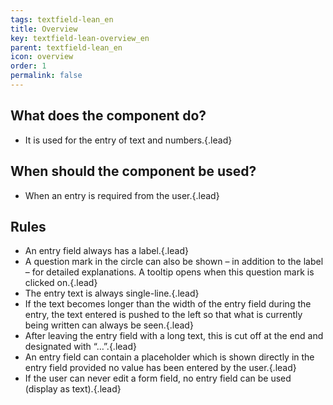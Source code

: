 ```yaml
---
tags: textfield-lean_en
title: Overview
key: textfield-lean-overview_en
parent: textfield-lean_en
icon: overview
order: 1
permalink: false  
---
```


## What does the component do?
* It is used for the entry of text and numbers.{.lead}

## When should the component be used?
* When an entry is required from the user.{.lead}

## Rules 
* An entry field always has a label.{.lead}
* A question mark in the circle can also be shown – in addition to the label – for detailed explanations. A <sbb-link variant="inline" type="button" href="/{{page.lang}}/design-system/lean/components/tooltip">tooltip</sbb-link> opens when this question mark is clicked on.{.lead}
* The entry text is always single-line.{.lead}
* If the text becomes longer than the width of the entry field during the entry, the text entered is pushed to the left so that what is currently being written can always be seen.{.lead}
* After leaving the entry field with a long text, this is cut off at the end and designated with “…”.{.lead}
* An entry field can contain a placeholder which is shown directly in the entry field provided no value has been entered by the user.{.lead}
* If the user can never edit a form field, no entry field can be used (display as text).{.lead}